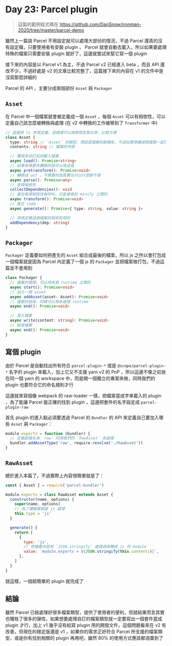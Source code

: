 Day 23: Parcel plugin
=====================

> 這篇的範例程式碼在 https://github.com/DanSnow/ironman-2020/tree/master/parcel-demo

雖然上一篇說 Parcel 不用設定就可以處理大部份的情況，不過 Parcel 還真的沒有設定檔，只要使用者有安裝 plugin ， Parcel 就會自動去載入，所以如果要處理特殊的檔案只需要安裝 plugin 就好了，這邊就嘗試來幫它寫一個 plugin

接下來的內容是以 Parcel v1 為主，不過 Parcel v2 已經進入 beta ，而且 API 還改不少，不過好處是 v2 的文章比較完整了，這篇接下來的內容在 v1 的文件中是沒寫那麼詳細的

Parcel 的 API ，主要分成兩個部份 `Asset` 與 `Packager`

`Asset`
-------

在 Parcel 中一個檔案就會被定義成一個 `Asset` ，每個 `Asset` 可以有相依性，可以定義自己該怎麼被轉換與處理 (在 v2 中轉換的工作被移到了 `Transformer` 中)

```typescript
// 這邊用 ts 來寫定義，這樣還可以順便寫型態出來，比較方便
class Asset {
  type: string // `Asset` 的類型，預設是檔案的副檔名，不過如果想讓這個檔案一起打包進 js 裡就要設成 js
  contents: string // 檔案的內容

  // 覆寫來自訂如何載入檔案
  async load(): Promise<string>
  // 如果有需要先轉換的話可以用這個
  async pretransform(): Promise<void>
  // 轉換成 ast ，不需要的話其實也可以什麼都不做
  async parse(): Promise<any>
  // 取得相依性
  collectDependencies(): void
  // 會在取得相依性後呼叫，可能會做如 minify 之類的
  async transform(): Promise<void>
  // 產生 code
  async generate(): Promise<{ type: string, value: string }>

  // 用來定義這個檔案的相依性用的
  addDependency(dep: string)
}
```

`Packager`
----------

`Packager` 定義要如何把產生的 `Asset` 組合成最後的檔案，所以 js 之所以會打包成一個檔案就是因為 Parcel 內定義了一個 js 的 `Packager` 並把檔案做打包，不過這篇並不會用到

```typescript
class Packager {
  // 檔案的開頭，可以用來寫 runtime 之類的
  async start(): Promise<void>
  // 加入一個 asset
  async addAsset(asset: Asset): Promise<void>
  // 檔案的結尾，同樣可以用來處理 runtime
  async end(): Promise<void>

  // 寫入檔案
  async write(content: string): Promise<void>
  // 結束檔案
  async end(): Promise<void>
}
```

寫個 plugin
-----------

由於 Parcel 是自動找出所有符合 `parcel-plugin-*` 或是 `@scope/parcel-plugin-*` 名字的 plugin 來載入，加上它又不支援 yarn v2 的 PnP ，所以這邊不像之前放在同一個 yarn 的 workspace 中，而是開一個獨立的專案來做，同時我們的 plugin 也要符合它的命名規則才行

這邊就來寫個像 webpack 的 raw-loader 一樣，把檔案當成字串載入的 plugin ，為了能讓 Parcel 能正確的找到 plugin ，這邊把套件的名字設定成 `parcel-plugin-raw`

首先 plugin 的進入點必須要透過 Parcel 的 `Bundler` 的 API 來定義自己要加入哪些 `Asset` 與 `Packager`：

```javascript
module.exports = function (bundler) {
  // 定義副檔名為 `raw` 的用我們的 `RawAsset` 來處理
  bundler.addAssetType('raw', require.resolve('./RawAsset'))
}
```

`RawAsset`
---------

總於進入本篇了，不過實際上內容很簡單就是了：

```javascript
const { Asset } = require('parcel-bundler')

module.exports = class RawAsset extends Asset {
  constructor(name, options) {
    super(name, options)
    // 為了讓檔案被當 js 處理
    this.type = 'js'
  }

  generate() {
    return [
      {
        type: 'js',
        // 把檔案內容用 `JSON.stringify` 處理過後轉成 js 的 module
        value: `module.exports = ${JSON.stringify(this.contents)}`,
      },
    ]
  }
}
```

就這樣，一個超簡單的 plugin 就完成了

結論
----

雖然 Parcel 已經處理好很多檔案類型，提供了使用者的便利，但就結果而言其實也犧牲了很多的彈性，如果想要處理自訂的檔案類型就一定要寫出一個套件當成 plugin 才行，加上 v1 幾乎沒有給寫 plugin 用的開發文件，這個問題看來在 v2 有改善，但現在的穩定版還是 v1 ，如果你的需求正好符合 Parcel 所支援的檔案類型，或是你有找到相關的 plugin 再用吧，雖然 80% 的使用方式應該都涵蓋到了
